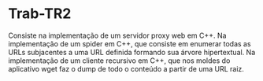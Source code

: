 # Trab-TR2
Consiste na implementação de um servidor proxy web em C++. Na implementação de um spider em C++, que consiste em enumerar todas as URLs subjacentes a uma URL definida formando sua árvore hipertextual. Na implementação de um cliente recursivo em C++, que nos moldes do aplicativo wget faz o dump de todo o conteúdo a partir de uma URL raiz.
